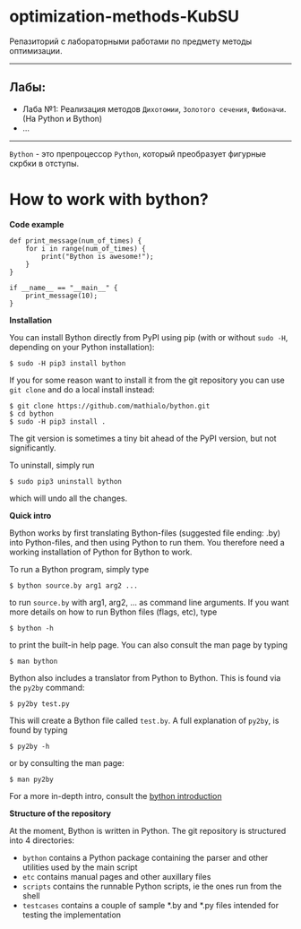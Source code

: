 # optimization-methods-KubSU 

Репазиторий с лабораторными работами по предмету методы оптимизации.

---
## Лабы: ##
- Лаба №1: Реализация методов `Дихотомии`, `Золотого сечения`, `Фибоначи`. (На  Python и Bython)
- ...
---
 `Bython` - это препроцессор `Python`, который преобразует фигурные скрбки в отступы.

# How to work with bython?

**Code example**

```
def print_message(num_of_times) {
    for i in range(num_of_times) {
        print("Bython is awesome!");
    }
}

if __name__ == "__main__" {
    print_message(10);
}
```

**Installation**

You can install Bython directly from PyPI using pip (with or without `sudo -H`, depending on your Python installation):

```
$ sudo -H pip3 install bython

```

If you for some reason want to install it from the git repository you can use `git clone` and do a local install instead:

```
$ git clone https://github.com/mathialo/bython.git
$ cd bython
$ sudo -H pip3 install .

```

The git version is sometimes a tiny bit ahead of the PyPI version, but not significantly.

To uninstall, simply run

```
$ sudo pip3 uninstall bython

```

which will undo all the changes.

**Quick intro**

Bython
 works by first translating Bython-files (suggested file ending: .by) 
into Python-files, and then using Python to run them. You therefore need
 a working installation of Python for Bython to work.

To run a Bython program, simply type

```
$ bython source.by arg1 arg2 ...

```

to run `source.by` with arg1, arg2, ... as command line arguments. If you want more details on how to run Bython files (flags, etc), type

```
$ bython -h

```

to print the built-in help page. You can also consult the man page by typing

```
$ man bython

```

Bython also includes a translator from Python to Bython. This is found via the `py2by` command:

```
$ py2by test.py

```

This will create a Bython file called `test.by`. A full explanation of `py2by`, is found by typing

```
$ py2by -h

```

or by consulting the man page:

```
$ man py2by

```

For a more in-depth intro, consult the [bython introduction](https://github.com/mathialo/bython/blob/master/INTRODUCTION.md)

**Structure of the repository**

At the moment, Bython is written in Python. The git repository is structured into 4 directories:

- `bython` contains a Python package containing the parser and other utilities used by the main script
- `etc` contains manual pages and other auxillary files
- `scripts` contains the runnable Python scripts, ie the ones run from the shell
- `testcases` contains a couple of sample *.by and *.py files intended for testing the implementation
